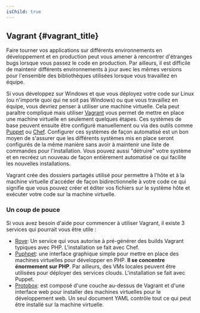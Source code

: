 ```yaml
---
isChild: true
---
```


## Vagrant {#vagrant_title}

Faire tourner vos applications sur différents environnements en développement et en production peut vous amener à 
rencontrer d'étranges bugs lorsque vous passez le code en production. Par ailleurs, il est difficile de maintenir 
différents environnements à jour avec les mêmes versions pour l'ensemble des bibliothèques utilisées lorsque vous 
travaillez en équipe.

Si vous développez sur Windows et que vous déployez votre code sur Linux (ou n'importe quoi qui ne soit pas Windows) 
ou que vous travaillez en équipe, vous devriez penser à utiliser une machine virtuelle. Cela peut paraître compliqué mais 
utiliser [Vagrant][vagrant] vous permet de mettre en place une machine virtuelle en seulement quelques étapes. 
Ces systèmes de base peuvent ensuite être configuré manuellement ou via des outils comme [Puppet][puppet] ou 
[Chef][chef]. Configurer ces systèmes de façon automatisé est un bon moyen de s'assurer que les différents systèmes 
mis en place seront configurés de la même manière sans avoir à maintenir une liste de commandes pour l'installation. 
Vous pouvez aussi "détruire" votre système et en recréez un nouveau de façon entièrement automatisé ce qui facilite 
les nouvelles installations.

Vagrant crée des dossiers partagés utilisé pour permettre à l'hôte et à la machine virtuelle d'accéder 
de façon bidirectionnelle à votre code ce qui signifie que vous pouvez créer et éditer vos fichiers sur le système 
hôte et exécuter votre code sur la machine virtuelle.

### Un coup de pouce

Si vous avez besoin d'aide pour commencer à utiliser Vagrant, il existe 3 services qui pourrait vous être utile :

- [Rove][rove]: Un service qui vous autorise à pré-générer des builds Vagrant typiques avec PHP. L'installation se fait 
avec Chef.
- [Puphpet][puphpet]: une interface graphique simple pour mettre en place des machines virtuelles pour développer en PHP.
 **Il se concentre énormement sur PHP**. Par ailleurs, des VMs locales peuvent être utilisées pour déployer des services 
clouds. L'installation se fait avec Puppet.
- [Protobox][protobox]: est composé d'une couche au-dessus de Vagrant et d'une interface web pour installer des machines 
virtuelles pour le développement web. Un seul document YAML contrôle tout ce qui peut être installé sur la machine 
virtuelle.

[vagrant]: http://vagrantup.com/
[puppet]: http://www.puppetlabs.com/
[chef]: http://www.opscode.com/
[rove]: http://rove.io/
[puphpet]: https://puphpet.com/
[protobox]: http://getprotobox.com/
